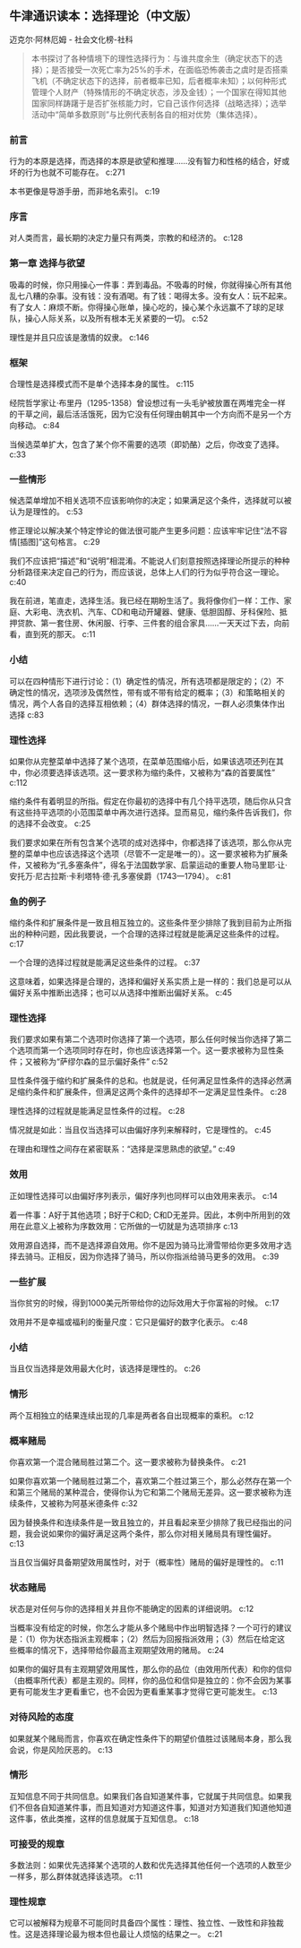 ## 牛津通识读本：选择理论（中文版）

迈克尔·阿林厄姆  -  社会文化榜-社科

> 本书探讨了各种情境下的理性选择行为：与谁共度余生（确定状态下的选择）；是否接受一次死亡率为25%的手术，在面临恐怖袭击之虞时是否搭乘飞机（不确定状态下的选择，前者概率已知，后者概率未知）；以何种形式管理个人财产（特殊情形的不确定状态，涉及金钱）；一个国家在得知其他国家同样踌躇于是否扩张核能力时，它自己该作何选择（战略选择）；选举活动中“简单多数原则”与比例代表制各自的相对优势（集体选择）。


### 前言

行为的本原是选择，而选择的本原是欲望和推理……没有智力和性格的结合，好或坏的行为也就不可能存在。 c:271

本书更像是导游手册，而非地名索引。 c:19

### 序言

对人类而言，最长期的决定力量只有两类，宗教的和经济的。 c:128

### 第一章 选择与欲望

吸毒的时候，你只用操心一件事：弄到毒品。不吸毒的时候，你就得操心所有其他乱七八糟的杂事。没有钱：没有酒喝。有了钱：喝得太多。没有女人：玩不起来。有了女人：麻烦不断。你得操心账单，操心吃的，操心某个永远赢不了球的足球队，操心人际关系，以及所有根本无关紧要的一切。 c:52

理性是并且只应该是激情的奴隶。 c:146

### 框架

合理性是选择模式而不是单个选择本身的属性。 c:115

经院哲学家让·布里丹（1295-1358）曾设想过有一头毛驴被放置在两堆完全一样的干草之间，最后活活饿死，因为它没有任何理由朝其中一个方向而不是另一个方向移动。 c:84

当候选菜单扩大，包含了某个你不需要的选项（即奶酪）之后，你改变了选择。
 c:33

### 一些情形

候选菜单增加不相关选项不应该影响你的决定；如果满足这个条件，选择就可以被认为是理性的。 c:53

修正理论以解决某个特定悖论的做法很可能产生更多问题：应该牢牢记住“法不容情[插图]”这句格言。 c:29

我们不应该把“描述”和“说明”相混淆。不能说人们刻意按照选择理论所提示的种种分析路径来决定自己的行为，而应该说，总体上人们的行为似乎符合这一理论。 c:40

我在前进，笔直走，选择生活。我已经在期盼生活了。我将像你们一样：工作、家庭、大彩电、洗衣机、汽车、CD和电动开罐器、健康、低胆固醇、牙科保险、抵押贷款、第一套住房、休闲服、行李、三件套的组合家具……一天天过下去，向前看，直到死的那天。 c:11

### 小结

可以在四种情形下进行讨论：（1）确定性的情况，所有选项都是限定的；（2）不确定性的情况，选项涉及偶然性，带有或不带有给定的概率；（3）和策略相关的情况，两个人各自的选择互相依赖；（4）群体选择的情况，一群人必须集体作出选择 c:83

### 理性选择

如果你从完整菜单中选择了某个选项，在菜单范围缩小后，如果该选项还列在其中，你必须要选择该选项。这一要求称为缩约条件，又被称为“森的首要属性” c:112

缩约条件有着明显的所指。假定在你最初的选择中有几个持平选项，随后你从只含有这些持平选项的小范围菜单中再次进行选择。显而易见，缩约条件告诉我们，你的选择不会改变。 c:25

我们要求如果在所有包含某个选项的成对选择中，你都选择了该选项，那么你从完整的菜单中也应该选择这个选项（尽管不一定是唯一的）。这一要求被称为扩展条件，又被称为“孔多塞条件”，得名于法国数学家、启蒙运动的重要人物马里耶·让·安托万·尼古拉斯·卡利塔特·德·孔多塞侯爵（1743—1794）。 c:81

### 鱼的例子

缩约条件和扩展条件是一致且相互独立的。这些条件至少排除了我到目前为止所指出的种种问题，因此我要说，一个合理的选择过程就是能满足这些条件的过程。 c:17

一个合理的选择过程就是能满足这些条件的过程。 c:37

这意味着，如果选择是合理的，选择和偏好关系实质上是一样的：我们总是可以从偏好关系中推断出选择；也可以从选择中推断出偏好关系。 c:45

### 理性选择

我们要求如果有第二个选项时你选择了第一个选项，那么任何时候当你选择了第二个选项而第一个选项同时存在时，你也应该选择第一个。这一要求被称为显性条件；又被称为“萨缪尔森的显示偏好条件” c:52

显性条件强于缩约和扩展条件的总和。也就是说，任何满足显性条件的选择必然满足缩约条件和扩展条件，但满足这两个条件的选择却不一定满足显性条件。 c:28

理性选择的过程就是能满足显性条件的过程。 c:28

情况就是如此：当且仅当选择可以由偏好序列来解释时，它是理性的。 c:45

在理由和理性之间存在紧密联系：“选择是深思熟虑的欲望。” c:49

### 效用

正如理性选择可以由偏好序列表示，偏好序列也同样可以由效用来表示。 c:14

着一件事：A好于其他选项；B好于C和D; C和D无差异。因此，本例中所用到的效用在此意义上被称为序数效用：它所做的一切就是为选项排序 c:13

效用源自选择，而不是选择源自效用。你不是因为骑马比滑雪带给你更多效用才选择去骑马。正相反，因为你选择了骑马，所以你指派给骑马更多的效用。 c:39

### 一些扩展

当你贫穷的时候，得到1000美元所带给你的边际效用大于你富裕的时候。 c:17

效用并不是幸福或福利的衡量尺度：它只是偏好的数字化表示。 c:48

### 小结

当且仅当选择是效用最大化时，该选择是理性的。 c:26

### 情形

两个互相独立的结果连续出现的几率是两者各自出现概率的乘积。 c:12

### 概率赌局

你喜欢第一个混合赌局胜过第二个。这一要求被称为替换条件。 c:21

如果你喜欢第一个赌局胜过第二个，喜欢第二个胜过第三个，那么必然存在第一个和第三个赌局的某种混合，使得你认为它和第二个赌局无差异。这一要求被称为连续条件，又被称为阿基米德条件 c:32

因为替换条件和连续条件是一致且独立的，并且看起来至少排除了我已经指出的问题，我会说如果你的偏好满足这两个条件，那么你对相关赌局具有理性偏好。 c:13

当且仅当偏好具备期望效用属性时，对于（概率性）赌局的偏好是理性的。 c:11

### 状态赌局

状态是对任何与你的选择相关并且你不能确定的因素的详细说明。 c:12

当概率没有给定的时候，你怎么才能从多个赌局中作出明智选择？一个可行的建议是：（1）你为状态指派主观概率；（2）然后为回报指派效用；（3）然后在给定这些概率的情况下，选择带给你最高主观期望效用的赌局。 c:24

如果你的偏好具有主观期望效用属性，那么你的品位（由效用所代表）和你的信仰（由概率所代表）都是主观的。同样，你的品位和信仰是独立的：你不会因为某事更有可能发生才更看重它，也不会因为更看重某事才觉得它更可能发生。 c:13

### 对待风险的态度

如果就某个赌局而言，你喜欢在确定性条件下的期望价值胜过该赌局本身，那么我会说，你是风险厌恶的。 c:13

### 情形

互知信息不同于共同信息。如果我们各自知道某件事，它就属于共同信息。如果我们不但各自知道某件事，而且知道对方知道这件事，知道对方知道我们知道他知道这件事，依此类推，这样的信息就属于互知信息。 c:18

### 可接受的规章

多数法则：如果优先选择某个选项的人数和优先选择其他任何一个选项的人数至少一样多，那么群体就选择该选项。 c:11

### 理性规章

它可以被解释为规章不可能同时具备四个属性：理性、独立性、一致性和非独裁性。这是选择理论最为根本但也最让人烦恼的结果之一。 c:21